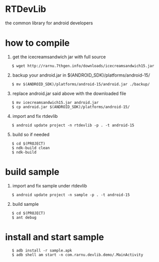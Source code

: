 RTDevLib
========
the common library for android developers

# how to compile

1) get the icecreamsandwich jar with full source
```
   $ wget http://rarnu.7thgen.info/downloads/icecreamsandwich15.jar
```
2) backup your android.jar in $(ANDROID_SDK)/platforms/android-15/
```
   $ mv $(ANDROID_SDK)/platforms/android-15/android.jar ./backup/
```
3) replace android.jar said above with the downloaded file
```
   $ mv icecreamsandwich15.jar android.jar
   $ cp android.jar $(ANDROID_SDK)/platforms/android-15/
```
4) import and fix rtdevlib
```
   $ android update project -n rtdevlib -p . -t android-15
```
5) build so if needed
```
   $ cd $(PROJECT)
   $ ndk-build clean
   $ ndk-build
```

# build sample

1) import and fix sample under rtdevlib
```
   $ android update project -n sample -p . -t android-15
```
2) build sample
```
   $ cd $(PROJECT)
   $ ant debug
```

# install and start sample
```
   $ adb install -r sample.apk
   $ adb shell am start -n com.rarnu.devlib.demo/.MainActivity
```
